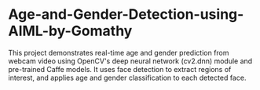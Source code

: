 # Age-and-Gender-Detection-using-AIML-by-Gomathy
This project demonstrates real-time age and gender prediction from webcam video using OpenCV's deep neural network (cv2.dnn) module and pre-trained Caffe models. It uses face detection to extract regions of interest, and applies age and gender classification to each detected face.
